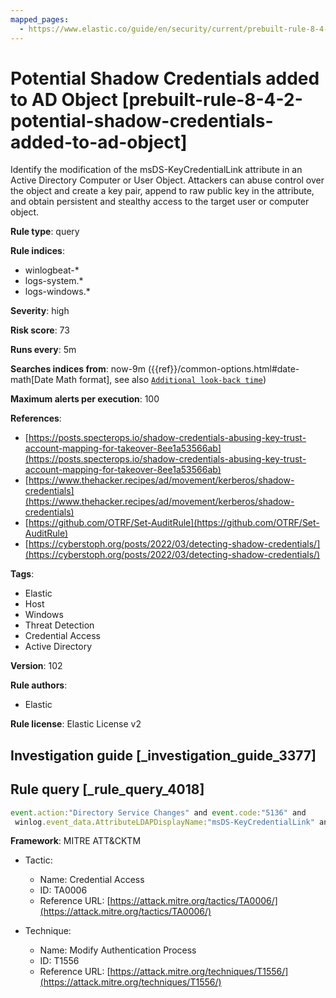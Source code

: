 ```yaml
---
mapped_pages:
  - https://www.elastic.co/guide/en/security/current/prebuilt-rule-8-4-2-potential-shadow-credentials-added-to-ad-object.html
---
```


# Potential Shadow Credentials added to AD Object [prebuilt-rule-8-4-2-potential-shadow-credentials-added-to-ad-object]

Identify the modification of the msDS-KeyCredentialLink attribute in an Active Directory Computer or User Object. Attackers can abuse control over the object and create a key pair, append to raw public key in the attribute, and obtain persistent and stealthy access to the target user or computer object.

**Rule type**: query

**Rule indices**:

* winlogbeat-*
* logs-system.*
* logs-windows.*

**Severity**: high

**Risk score**: 73

**Runs every**: 5m

**Searches indices from**: now-9m ({{ref}}/common-options.html#date-math[Date Math format], see also [`Additional look-back time`](docs-content://solutions/security/detect-and-alert/create-detection-rule.md#rule-schedule))

**Maximum alerts per execution**: 100

**References**:

* [https://posts.specterops.io/shadow-credentials-abusing-key-trust-account-mapping-for-takeover-8ee1a53566ab](https://posts.specterops.io/shadow-credentials-abusing-key-trust-account-mapping-for-takeover-8ee1a53566ab)
* [https://www.thehacker.recipes/ad/movement/kerberos/shadow-credentials](https://www.thehacker.recipes/ad/movement/kerberos/shadow-credentials)
* [https://github.com/OTRF/Set-AuditRule](https://github.com/OTRF/Set-AuditRule)
* [https://cyberstoph.org/posts/2022/03/detecting-shadow-credentials/](https://cyberstoph.org/posts/2022/03/detecting-shadow-credentials/)

**Tags**:

* Elastic
* Host
* Windows
* Threat Detection
* Credential Access
* Active Directory

**Version**: 102

**Rule authors**:

* Elastic

**Rule license**: Elastic License v2

## Investigation guide [_investigation_guide_3377]



## Rule query [_rule_query_4018]

```js
event.action:"Directory Service Changes" and event.code:"5136" and
 winlog.event_data.AttributeLDAPDisplayName:"msDS-KeyCredentialLink" and winlog.event_data.AttributeValue :B\:828*
```

**Framework**: MITRE ATT&CKTM

* Tactic:

    * Name: Credential Access
    * ID: TA0006
    * Reference URL: [https://attack.mitre.org/tactics/TA0006/](https://attack.mitre.org/tactics/TA0006/)

* Technique:

    * Name: Modify Authentication Process
    * ID: T1556
    * Reference URL: [https://attack.mitre.org/techniques/T1556/](https://attack.mitre.org/techniques/T1556/)



